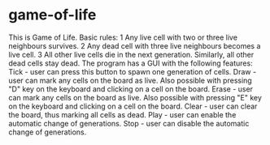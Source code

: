 # game-of-life
This is Game of Life. 
Basic rules:
1 Any live cell with two or three live neighbours survives.
2 Any dead cell with three live neighbours becomes a live cell.
3 All other live cells die in the next generation. Similarly, all other dead cells stay dead.
The program has a GUI with the following features:
Tick - user can press this button to spawn one generation of cells. 
Draw - user can mark any cells on the board as live. Also possible with pressing "D" key on the keyboard and clicking on a cell on the board.
Erase - user can mark any cells on the board as live. Also possible with pressing "E" key on the keyboard and clicking on a cell on the board.
Clear - user can clear the board, thus marking all cells as dead. 
Play - user can enable the automatic change of generations. 
Stop - user can disable the automatic change of generations. 
